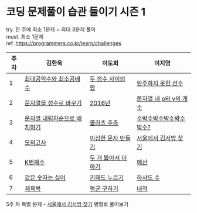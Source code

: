 # 코딩 문제풀이 습관 들이기 시즌 1

try. 한 주에 최소 1문제 ~ 최대 3문제 풀이  
must. 최소 1문제  
ref. https://programmers.co.kr/learn/challenges


|주차|김한욱|이도희|이지영|
|--|---|---|---|
|1|[최대공약수와 최소공배수](https://programmers.co.kr/learn/courses/30/lessons/12940)|[두 정수 사이의 합](https://programmers.co.kr/learn/courses/30/lessons/12912)|[완주하지 못한 선수](https://programmers.co.kr/learn/courses/30/lessons/42576)|
|2|[문자열을 정수로 바꾸기](https://programmers.co.kr/learn/courses/30/lessons/12925)|[2016년](https://programmers.co.kr/learn/courses/30/lessons/12901)|[문자열 내 p와 y의 개수](https://programmers.co.kr/learn/courses/30/lessons/12916)
|3|[문자열 내림차순으로 배치하기](https://programmers.co.kr/learn/courses/30/lessons/12917)|[콜라츠 추측](https://programmers.co.kr/learn/courses/30/lessons/12943)|[수박수박수박수박수박수?](https://programmers.co.kr/learn/courses/30/lessons/12922)
|4|[모의고사](https://programmers.co.kr/learn/courses/30/lessons/42840)|[이상한 문자 만들기](https://programmers.co.kr/learn/courses/30/lessons/12930)|[서울에서 김서방 찾기](https://programmers.co.kr/learn/courses/30/lessons/12919)
|5|[K번째수](https://programmers.co.kr/learn/courses/30/lessons/42748)|[두 개 뽑아서 더하기](https://programmers.co.kr/learn/courses/30/lessons/68644)|[예산](https://programmers.co.kr/learn/courses/30/lessons/12982) 
|6|[같은 숫자는 싫어](https://programmers.co.kr/learn/courses/30/lessons/12906)|[키패드 누르기](https://programmers.co.kr/learn/courses/30/lessons/67256)|[하샤드 수](https://programmers.co.kr/learn/courses/30/lessons/12947)
|7|[체육복](https://programmers.co.kr/learn/courses/30/lessons/42862)|[평균 구하기](https://programmers.co.kr/learn/courses/30/lessons/12944)|[내적](https://programmers.co.kr/learn/courses/30/lessons/70128)

5주 차 특별 문제 - [서울에서 김서방 찾기](https://programmers.co.kr/learn/courses/30/lessons/12919) 병렬로 풀어보기
